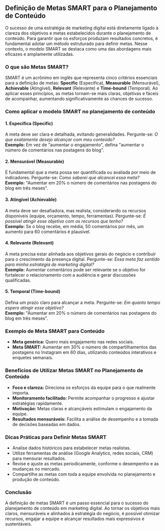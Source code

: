 
## Definição de Metas SMART para o Planejamento de Conteúdo

O sucesso de uma estratégia de marketing digital está diretamente ligado à clareza dos objetivos e metas estabelecidos durante o planejamento de conteúdo. Para garantir que os esforços produzam resultados concretos, é fundamental adotar um método estruturado para definir metas. Nesse contexto, o modelo SMART se destaca como uma das abordagens mais eficazes e amplamente utilizadas.

### O que são Metas SMART?

SMART é um acrônimo em inglês que representa cinco critérios essenciais para a definição de metas: **Specific** (Específica), **Measurable** (Mensurável), **Achievable** (Atingível), **Relevant** (Relevante) e **Time-bound** (Temporal). Ao aplicar esses princípios, as metas tornam-se mais claras, objetivas e fáceis de acompanhar, aumentando significativamente as chances de sucesso.

### Como aplicar o modelo SMART no planejamento de conteúdo

#### 1. **Específica (Specific)**
A meta deve ser clara e detalhada, evitando generalidades. Pergunte-se: *O que exatamente desejo alcançar com meu conteúdo?*  
**Exemplo:** Em vez de "aumentar o engajamento", defina "aumentar o número de comentários nas postagens do blog".

#### 2. **Mensurável (Measurable)**
É fundamental que a meta possa ser quantificada ou avaliada por meio de indicadores. Pergunte-se: *Como saberei que alcancei essa meta?*  
**Exemplo:** "Aumentar em 20% o número de comentários nas postagens do blog em três meses".

#### 3. **Atingível (Achievable)**
A meta deve ser desafiadora, mas realista, considerando os recursos disponíveis (equipe, orçamento, tempo, ferramentas). Pergunte-se: *É possível atingir esse objetivo com os recursos que tenho?*  
**Exemplo:** Se o blog recebe, em média, 50 comentários por mês, um aumento para 60 comentários é plausível.

#### 4. **Relevante (Relevant)**
A meta precisa estar alinhada aos objetivos gerais do negócio e contribuir para o crescimento da presença digital. Pergunte-se: *Essa meta faz sentido para minha estratégia de marketing digital?*  
**Exemplo:** Aumentar comentários pode ser relevante se o objetivo for fortalecer o relacionamento com a audiência e gerar discussões qualificadas.

#### 5. **Temporal (Time-bound)**
Defina um prazo claro para alcançar a meta. Pergunte-se: *Em quanto tempo espero atingir esse objetivo?*  
**Exemplo:** "Aumentar em 20% o número de comentários nas postagens do blog em três meses".

### Exemplo de Meta SMART para Conteúdo

- **Meta genérica:** Quero mais engajamento nas redes sociais.
- **Meta SMART:** Aumentar em 30% o número de compartilhamentos das postagens no Instagram em 60 dias, utilizando conteúdos interativos e enquetes semanais.

### Benefícios de Utilizar Metas SMART no Planejamento de Conteúdo

- **Foco e clareza:** Direciona os esforços da equipe para o que realmente importa.
- **Monitoramento facilitado:** Permite acompanhar o progresso e ajustar estratégias rapidamente.
- **Motivação:** Metas claras e alcançáveis estimulam o engajamento da equipe.
- **Resultados mensuráveis:** Facilita a análise de desempenho e a tomada de decisões baseadas em dados.

### Dicas Práticas para Definir Metas SMART

- Analise dados históricos para estabelecer metas realistas.
- Utilize ferramentas de análise (Google Analytics, redes sociais, CRM) para mensurar resultados.
- Revise e ajuste as metas periodicamente, conforme o desempenho e as mudanças no mercado.
- Compartilhe as metas com toda a equipe envolvida no planejamento e produção de conteúdo.

### Conclusão

A definição de metas SMART é um passo essencial para o sucesso do planejamento de conteúdo em marketing digital. Ao tornar os objetivos mais claros, mensuráveis e alinhados à estratégia do negócio, é possível otimizar recursos, engajar a equipe e alcançar resultados mais expressivos e sustentáveis.
```

